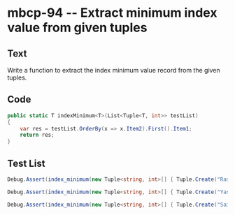 # mbcp-94 -- Extract minimum index value from given tuples

## Text

Write a function to extract the index minimum value record from the given tuples.

## Code

```csharp
public static T indexMinimum<T>(List<Tuple<T, int>> testList)
{
    var res = testList.OrderBy(x => x.Item2).First().Item1;
    return res;
}
```

## Test List

```csharp
Debug.Assert(index_minimum(new Tuple<string, int>[] { Tuple.Create("Rash", 143), Tuple.Create("Manjeet", 200), Tuple.Create("Varsha", 100) }) == "Varsha");
```

```csharp
Debug.Assert(index_minimum(new Tuple<string, int>[] { Tuple.Create("Yash", 185), Tuple.Create("Dawood", 125), Tuple.Create("Sanya", 175) }) == "Dawood");
```

```csharp
Debug.Assert(index_minimum(new Tuple<string, int>[] { Tuple.Create("Sai", 345), Tuple.Create("Salman", 145), Tuple.Create("Ayesha", 96) }) == "Ayesha");
```
